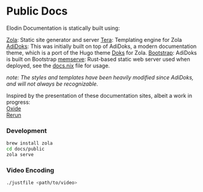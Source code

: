 # Public Docs

Elodin Documentation is statically built using:    

[Zola](https://www.getzola.org/): Static site generator and server
[Tera](https://keats.github.io/tera/): Templating engine for Zola
[AdiDoks](https://adidoks.org/): This was initially built on top of AdiDoks, a modern documentation theme, which is a port of the Hugo theme [Doks](https://github.com/h-enk/doks) for Zola.
[Bootstrap](https://icons.getbootstrap.com/): AdiDoks is built on Bootstrap
[memserve](../memserve): Rust-based static web server used when deployed, see the [docs.nix](../../nix/docs.nix) file for usage.

*note: The styles and templates have been heavily modified since AdiDoks, and will not always be recognizable.*

Inspired by the presentation of these documentation sites, albeit a work in progress:     
[Oxide](https://docs.oxide.computer/guides/introduction)    
[Rerun](https://rerun.io/docs/getting-started/what-is-rerun)

### Development

```sh
brew install zola
cd docs/public
zola serve
```

### Video Encoding

```sh
./justfile <path/to/video>
```

